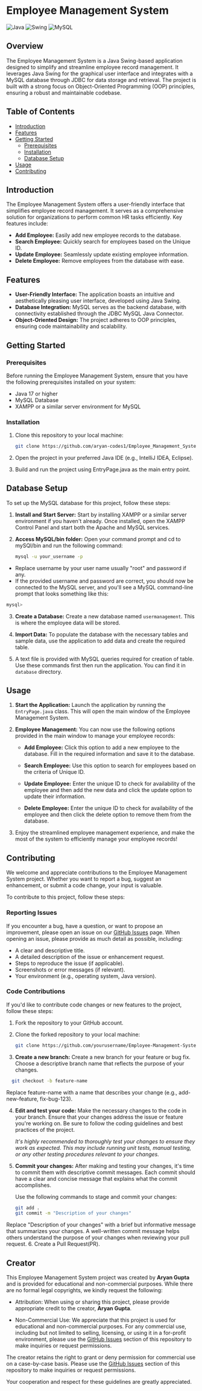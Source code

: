 # Employee Management System

![Java](https://img.shields.io/badge/Java-17%2B-blue)
![Swing](https://img.shields.io/badge/Swing-GUI-orange)
![MySQL](https://img.shields.io/badge/MySQL-Database-green)

## Overview

The Employee Management System is a Java Swing-based application designed to simplify and streamline employee record management. It leverages Java Swing for the graphical user interface and integrates with a MySQL database through JDBC for data storage and retrieval. The project is built with a strong focus on Object-Oriented Programming (OOP) principles, ensuring a robust and maintainable codebase.

## Table of Contents

- [Introduction](#Introduction)
- [Features](#features)
- [Getting Started](#getting-started)
  - [Prerequisites](#prerequisites)
  - [Installation](#installation)
  - [Database Setup](#database-setup)
- [Usage](#usage)
- [Contributing](#contributing)

## Introduction

The Employee Management System offers a user-friendly interface that simplifies employee record management. It serves as a comprehensive solution for organizations to perform common HR tasks efficiently. Key features include:

- **Add Employee:** Easily add new employee records to the database.
- **Search Employee:** Quickly search for employees based on the Unique ID.
- **Update Employee:** Seamlessly update existing employee information.
- **Delete Employee:** Remove employees from the database with ease.

## Features

- **User-Friendly Interface:** The application boasts an intuitive and aesthetically pleasing user interface, developed using Java Swing.
- **Database Integration:** MySQL serves as the backend database, with connectivity established through the JDBC MySQL Java Connector.
- **Object-Oriented Design:** The project adheres to OOP principles, ensuring code maintainability and scalability.

## Getting Started

### Prerequisites

Before running the Employee Management System, ensure that you have the following prerequisites installed on your system:

- Java 17 or higher
- MySQL Database
- XAMPP or a similar server environment for MySQL

### Installation

1. Clone this repository to your local machine:

   ```bash
   git clone https://github.com/aryan-codes1/Employee_Management_System.git
2. Open the project in your preferred Java IDE (e.g., IntelliJ IDEA, Eclipse).
3. Build and run the project using EntryPage.java as the main entry point.

## Database Setup

To set up the MySQL database for this project, follow these steps:

1. **Install and Start Server:** Start by installing XAMPP or a similar server environment if you haven't already. Once installed, open the XAMPP Control Panel and start both the Apache and MySQL services.

2. **Access MySQL/bin folder:** Open your command prompt and cd to mySQl/bin and run the following command:
   ```bash
   mysql -u your_username -p
  - Replace username by your user name usually "root" and password if any.
  - If the provided username and password are correct, you should now be connected to the MySQL server, and you'll see a MySQL command-line prompt that looks something like this:
```sql
mysql>
```
3. **Create a Database:** Create a new database named `usermanagement`. This is where the employee data will be stored.

4. **Import Data:** To populate the database with the necessary tables and sample data, use the application to add data and create the required table.

5. A text file is provided with MySQL queries required for creation of table. Use these commands first then run the application. You can find it in `database` directory. 

## Usage

1. **Start the Application:** Launch the application by running the `EntryPage.java` class. This will open the main window of the Employee Management System.

2. **Employee Management:** You can now use the following options provided in the main window to manage your employee records:

   - **Add Employee:** Click this option to add a new employee to the database. Fill in the required information and save it to the database.

   - **Search Employee:** Use this option to search for employees based on the criteria of Unique ID.

   - **Update Employee:** Enter the unique ID to check for availability of the employee and then add the new data and click the update option to update their information.

   - **Delete Employee:** Enter the unique ID to check for availability of the employee and then click the delete option to remove them from the database.

3. Enjoy the streamlined employee management experience, and make the most of the system to efficiently manage your employee records!

## Contributing

We welcome and appreciate contributions to the Employee Management System project. Whether you want to report a bug, suggest an enhancement, or submit a code change, your input is valuable.

To contribute to this project, follow these steps:

### Reporting Issues

If you encounter a bug, have a question, or want to propose an improvement, please open an issue on our [GitHub Issues](https://github.com/aryan-codes1/Employee_Management_System/issues) page. When opening an issue, please provide as much detail as possible, including:

- A clear and descriptive title.
- A detailed description of the issue or enhancement request.
- Steps to reproduce the issue (if applicable).
- Screenshots or error messages (if relevant).
- Your environment (e.g., operating system, Java version).

### Code Contributions

If you'd like to contribute code changes or new features to the project, follow these steps:

1. Fork the repository to your GitHub account.

2. Clone the forked repository to your local machine:

   ```bash
   git clone https://github.com/yourusername/Employee-Management-System.git
   
3. **Create a new branch:**
Create a new branch for your feature or bug fix. Choose a descriptive branch name that reflects the purpose of your changes.
```bash
  git checkout -b feature-name
```
Replace feature-name with a name that describes your change (e.g., add-new-feature, fix-bug-123).

4. **Edit and test your code:**
   Make the necessary changes to the code in your branch. Ensure that your changes address the issue or feature you're working on. Be sure to follow the coding guidelines and best practices of the project.

   *It's highly recommended to thoroughly test your changes to ensure they work as expected. This may include running unit tests, manual testing, or any other testing procedures relevant to your changes.*

5. **Commit your changes:**
   After making and testing your changes, it's time to commit them with descriptive commit messages. Each commit should have a clear and concise message that explains what the commit accomplishes.

   Use the following commands to stage and commit your changes:

   ```bash
   git add .
   git commit -m "Description of your changes"
Replace "Description of your changes" with a brief but informative message that summarizes your changes. A well-written commit message helps others understand the purpose of your changes when reviewing your pull request.
6. Create a Pull Request(PR).
   
## Creator

This Employee Management System project was created by **Aryan Gupta** and is provided for educational and non-commercial purposes. While there are no formal legal copyrights, we kindly request the following:

- Attribution: When using or sharing this project, please provide appropriate credit to the creator, **Aryan Gupta**.

- Non-Commercial Use: We appreciate that this project is used for educational and non-commercial purposes. For any commercial use, including but not limited to selling, licensing, or using it in a for-profit environment,
please use the [GitHub Issues](https://github.com/aryan-codes1/Employee_Management_System/issues) section of this repository to make inquiries or request permissions.

The creator retains the right to grant or deny permission for commercial use on a case-by-case basis. Please use the [GitHub Issues](https://github.com/aryan-codes1/Employee_Management_System/issues) section of this repository to make inquiries or request permissions.

Your cooperation and respect for these guidelines are greatly appreciated.

